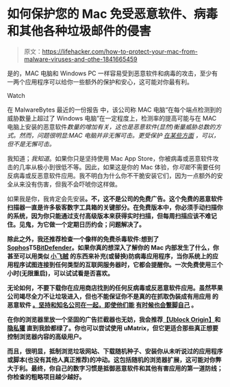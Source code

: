 # 如何保护您的 Mac 免受恶意软件、病毒和其他各种垃圾邮件的侵害

> 原文：<https://lifehacker.com/how-to-protect-your-mac-from-malware-viruses-and-othe-1841665459>

是的，MAC 电脑和 Windows PC 一样容易受到恶意软件和病毒的攻击，至少有一两个应用程序可以给你一些额外的保护和安心，这可能对你最有利。

Watch

在 MalwareBytes 最近的一份报告 中，该公司称 MAC 电脑“在每个端点检测到的威胁数量上超过了 Windows 电脑”在一定程度上，检测率的提高可能与在 MAC 电脑上安装的恶意软件*数量的增加有关，这也是恶意软件(显然)衡量威胁总数的方式。然而，问题很明显:MAC 电脑并非无懈可击。更受保护 [在某些方面](https://support.apple.com/guide/mac-help/protect-your-mac-from-malware-mh40596/mac) ，可以，但不是无懈可击。* 

我知道；*我知道*。如果你只是坚持使用 Mac App Store，你被病毒或恶意软件攻击的几率从极小到很低不等。因此，如果这是你的 Mac 体验，你*可能*不需要任何反病毒或反恶意软件应用。我不明白为什么你不干脆安装它们，因为一点额外的安全从来没有伤害，但我不会吓唬你这样做。

如果我是你，我肯定会先安装[](https://www.malwarebytes.com/mac/)**。不，这不是公司的免费广告。这个免费的恶意软件扫描器一直是许多极客数字工具箱的关键部分。在免费版本中，你必须手动扫描你的系统，因为你只能通过支付高级版本来获得实时扫描，但每周扫描应该不难记住。见鬼，为它做一个定期日历约会；问题解决了。**

**除此之外，我还推荐检查一个像样的免费杀毒软件:想到了[**Sophos**](https://home.sophos.com/en-us/free-mac-antivirus.aspx)T5[**BitDefender**](https://www.bitdefender.com/solutions/virus-scanner-for-mac.html)。如果你真的想深入了解你的 Mac 内部发生了什么，你甚至可以用类似 [**小飞贼**](https://www.obdev.at/products/littlesnitch/index.html) 的东西来补充(或替换)防病毒应用程序，当你系统上的应用程序试图连接到任何类型的互联网服务器时，它都会提醒你。一次免费使用三个小时(无限重启)，可以试试看是否喜欢。**

**无论如何，不要下载你在应用商店找到的任何反病毒或反恶意软件应用。虽然苹果公司竭尽全力不让垃圾进入，但也不能保证你不是真的在抓取伪装成有用应用 的恶意软件 [。坚持和知名公司在一起，即使他们能](https://www.reddit.com/r/apple/comments/btohld/toprated_apple_app_store_antivirus_software_found/) [有时候也会蹩脚自己](https://lifehacker.com/use-these-antivirus-and-anti-malware-apps-instead-of-av-1841264690) 。**

**在你的浏览器里放一个坚固的广告拦截器也无妨，我会推荐[**【Ublock Origin】**](https://github.com/gorhill/uBlock)和 [**隐私獾**](https://www.eff.org/privacybadger) 直到我脸都绿了。你也可以尝试使用 uMatrix，但它更适合那些真正想要控制浏览器内容的高级用户。**

**而且，很明显，抵制浏览垃圾网站、下载随机种子、安装你从未听说过的应用程序或脚本(也没有其他人真正推荐)的冲动。这包括随机的浏览器扩展，这可能对你弊大于利。最终，你自己的数字习惯是抵御恶意软件和其他有害应用的第一道防线；你检查的粗略项目越少越好。**